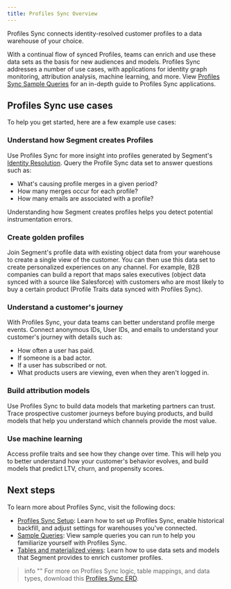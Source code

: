 ```yaml
---
title: Profiles Sync Overview
---
```


Profiles Sync connects identity-resolved customer profiles to a data warehouse of your choice.

With a continual flow of synced Profiles, teams can enrich and use these data sets as the basis for new audiences and models. Profiles Sync addresses a number of use cases, with applications for identity graph monitoring, attribution analysis, machine learning, and more. View [Profiles Sync Sample Queries](/docs/profiles/profiles-sync/sample-queries) for an in-depth guide to Profiles Sync applications.


## Profiles Sync use cases

To help you get started, here are a few example use cases:

### Understand how Segment creates Profiles

Use Profiles Sync for more insight into profiles generated by Segment's [Identity Resolution](/docs/profiles/identity-resolution/). Query the Profile Sync data set to answer questions such as:
- What's causing profile merges in a given period?
- How many merges occur for each profile?
- How many emails are associated with a profile?

Understanding how Segment creates profiles helps you detect potential instrumentation errors.

### Create golden profiles

Join Segment's profile data with existing object data from your warehouse to create a single view of the customer. You can then use this data set to create personalized  experiences on any channel. For example, B2B companies can build a report that maps sales executives (object data synced with a source like Salesforce) with customers who are most likely to buy a certain product (Profile Traits data synced with Profiles Sync).

### Understand a customer's journey

With Profiles Sync, your data teams can better understand profile merge events. Connect anonymous IDs, User IDs, and emails to understand your customer's journey with details such as:
- How often a user has paid.
- If someone is a bad actor.
- If a user has subscribed or not.
- What products users are viewing, even when they aren't logged in.

### Build attribution models

Use Profiles Sync to build data models that marketing partners can trust. Trace prospective customer journeys before buying products, and build models that help you understand which channels provide the most value.


### Use machine learning

Access profile traits and see how they change over time. This will help you to better understand how your customer's behavior evolves, and build models that predict LTV, churn, and propensity scores.


## Next steps

To learn more about Profiles Sync, visit the following docs:

- [Profiles Sync Setup](/docs/profiles/profiles-sync/): Learn how to set up Profiles Sync, enable historical backfill, and adjust settings for warehouses you've connected.
- [Sample Queries](/docs/profiles/profiles-sync/sample-queries/): View sample queries you can run to help you familiarize yourself with Profiles Sync.
- [Tables and materialized views](/docs/profiles/profiles-sync/tables/): Learn how to use data sets and models that Segment provides to enrich customer profiles.

> info ""
> For more on Profiles Sync logic, table mappings, and data types, download this [Profiles Sync ERD](/docs/profiles/files/ERD.png).
